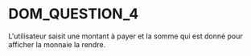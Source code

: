 # DOM_QUESTION_4

L'utilisateur saisit une montant à payer et la somme qui est donné pour afficher la monnaie la rendre.
